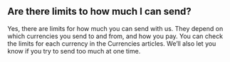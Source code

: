 ## Are there limits to how much I can send?  
Yes, there are limits for how much you can send with us. They depend on which currencies you send to and from, and how you pay. You can check the limits for each currency in the Currencies articles. We’ll also let you know if you try to send too much at one time.